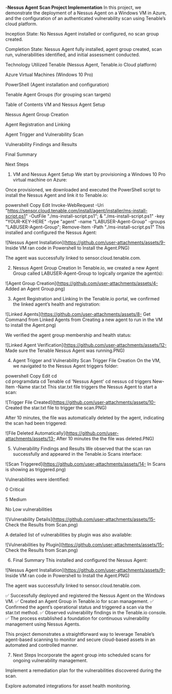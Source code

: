 -**Nessus Agent Scan Project Implementation**
In this project, we demonstrate the deployment of a Nessus Agent on a Windows VM in Azure, and the configuration of an authenticated vulnerability scan using Tenable’s cloud platform.

Inception State: No Nessus Agent installed or configured, no scan group created.

Completion State: Nessus Agent fully installed, agent group created, scan run, vulnerabilities identified, and initial assessment conducted.

Technology Utilized
Tenable (Nessus Agent, Tenable.io Cloud platform)

Azure Virtual Machines (Windows 10 Pro)

PowerShell (Agent installation and configuration)

Tenable Agent Groups (for grouping scan targets)

Table of Contents
VM and Nessus Agent Setup

Nessus Agent Group Creation

Agent Registration and Linking

Agent Trigger and Vulnerability Scan

Vulnerability Findings and Results

Final Summary

Next Steps

1. VM and Nessus Agent Setup
We start by provisioning a Windows 10 Pro virtual machine on Azure:



Once provisioned, we downloaded and executed the PowerShell script to install the Nessus Agent and link it to Tenable.io:

powershell
Copy
Edit
Invoke-WebRequest -Uri "https://sensor.cloud.tenable.com/install/agent/installer/ms-install-script.ps1" -OutFile "./ms-install-script.ps1"; & "./ms-install-script.ps1" -key "YOUR-KEY-HERE" -type "agent" -name "LABUSER-Agent-Group" -groups "LABUSER-Agent-Group"; Remove-Item -Path "./ms-install-script.ps1"
This installed and configured the Nessus Agent:

![Nessus Agent Installation](https://github.com/user-attachments/assets/9- Inside VM ran code in Powershell to Install the Agent.PNG)

The agent was successfully linked to sensor.cloud.tenable.com.

2. Nessus Agent Group Creation
In Tenable.io, we created a new Agent Group called LABUSER-Agent-Group to logically organize the agent(s):

![Agent Group Creation](https://github.com/user-attachments/assets/4- Added an Agent Group.png)

3. Agent Registration and Linking
In the Tenable.io portal, we confirmed the linked agent’s health and registration:

![Linked Agents](https://github.com/user-attachments/assets/8- Get Command from Linked Agents from Creating a new agent to run in the VM to install the Agent.png)

We verified the agent group membership and health status:

![Linked Agent Verification](https://github.com/user-attachments/assets/12- Made sure the Tenable Nessus Agent was running.PNG)

4. Agent Trigger and Vulnerability Scan
Trigger File Creation
On the VM, we navigated to the Nessus Agent triggers folder:

powershell
Copy
Edit
cd \
cd programdata
cd Tenable
cd 'Nessus Agent'
cd nessus
cd triggers
New-Item -Name star.txt
This star.txt file triggers the Nessus Agent to start a scan:

![Trigger File Created](https://github.com/user-attachments/assets/10- Created the star.txt file to trigger the scan.PNG)

After 10 minutes, the file was automatically deleted by the agent, indicating the scan had been triggered:

![File Deleted Automatically](https://github.com/user-attachments/assets/13- After 10 minutes the the file was deleted.PNG)

5. Vulnerability Findings and Results
We observed that the scan ran successfully and appeared in the Tenable.io Scans interface:

![Scan Triggered](https://github.com/user-attachments/assets/14- In Scans is showing as triggered.png)

Vulnerabilities were identified:

0 Critical

5 Medium

No Low vulnerabilities

![Vulnerability Details](https://github.com/user-attachments/assets/15- Check the Results from Scan.png)

A detailed list of vulnerabilities by plugin was also available:

![Vulnerabilities by Plugin](https://github.com/user-attachments/assets/15- Check the Results from Scan.png)

6. Final Summary
This installed and configured the Nessus Agent:

![Nessus Agent Installation](https://github.com/user-attachments/assets/9- Inside VM ran code in Powershell to Install the Agent.PNG)

The agent was successfully linked to sensor.cloud.tenable.com.

✅ Successfully deployed and registered the Nessus Agent on the Windows VM.
✅ Created an Agent Group in Tenable.io for scan management.
✅ Confirmed the agent’s operational status and triggered a scan via the star.txt method.
✅ Observed vulnerability findings in the Tenable.io console.
✅ The process established a foundation for continuous vulnerability management using Nessus Agents.

This project demonstrates a straightforward way to leverage Tenable’s agent-based scanning to monitor and secure cloud-based assets in an automated and controlled manner.

7. Next Steps
Incorporate the agent group into scheduled scans for ongoing vulnerability management.

Implement a remediation plan for the vulnerabilities discovered during the scan.

Explore automated integrations for asset health monitoring.

